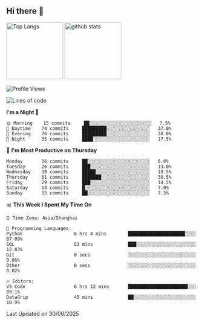 ## Hi there 👋
<p align="left"> 
  <img alt="Top Langs" height="150px" src="https://github-readme-stats.vercel.app/api/top-langs/?username=Sierraki&layout=compact&show_icons=true&theme=onedark" />
  <a href="https://github.com/Sierraki/LC_Solve">
   <img alt="github stats"height="150px"  src="https://github-readme-stats.vercel.app/api/pin/?username=Sierraki&repo=LC_Solve&theme=onedark&show_icons=true" />
  </a>



<!--START_SECTION:waka-->
![Profile Views](http://img.shields.io/badge/Profile%20Views-0-blue)

![Lines of code](https://img.shields.io/badge/From%20Hello%20World%20I%27ve%20Written-2398%20lines%20of%20code-blue)

**I'm a Night 🦉** 

```text
🌞 Morning    15 commits     ██░░░░░░░░░░░░░░░░░░░░░░░   7.5% 
🌆 Daytime    74 commits     █████████░░░░░░░░░░░░░░░░   37.0% 
🌃 Evening    76 commits     █████████░░░░░░░░░░░░░░░░   38.0% 
🌙 Night      35 commits     ████░░░░░░░░░░░░░░░░░░░░░   17.5%

```
📅 **I'm Most Productive on Thursday** 

```text
Monday       16 commits     ██░░░░░░░░░░░░░░░░░░░░░░░   8.0% 
Tuesday      26 commits     ███░░░░░░░░░░░░░░░░░░░░░░   13.0% 
Wednesday    39 commits     █████░░░░░░░░░░░░░░░░░░░░   19.5% 
Thursday     61 commits     ███████░░░░░░░░░░░░░░░░░░   30.5% 
Friday       29 commits     ███░░░░░░░░░░░░░░░░░░░░░░   14.5% 
Saturday     14 commits     █░░░░░░░░░░░░░░░░░░░░░░░░   7.0% 
Sunday       15 commits     ██░░░░░░░░░░░░░░░░░░░░░░░   7.5%

```


📊 **This Week I Spent My Time On** 

```text
⌚︎ Time Zone: Asia/Shanghai

💬 Programming Languages: 
Python                   6 hrs 4 mins        █████████████████████░░░░   87.09% 
SQL                      53 mins             ███░░░░░░░░░░░░░░░░░░░░░░   12.83% 
Git                      0 secs              ░░░░░░░░░░░░░░░░░░░░░░░░░   0.06% 
Other                    0 secs              ░░░░░░░░░░░░░░░░░░░░░░░░░   0.02%

🔥 Editors: 
VS Code                  6 hrs 12 mins       ██████████████████████░░░   89.1% 
DataGrip                 45 mins             ██░░░░░░░░░░░░░░░░░░░░░░░   10.9%

```


 Last Updated on 30/06/2025
<!--END_SECTION:waka-->
